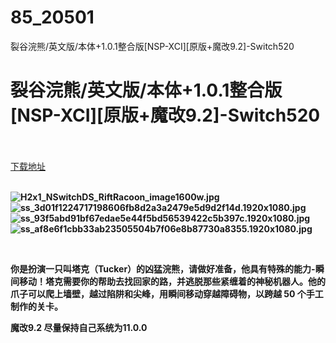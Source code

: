 # 85_20501
裂谷浣熊/英文版/本体+1.0.1整合版[NSP-XCI][原版+魔改9.2]-Switch520
# 裂谷浣熊/英文版/本体+1.0.1整合版[NSP-XCI][原版+魔改9.2]-Switch520
 <br/></br>
[下载地址](https://www.switch520.cc/article/20501 "下载地址")
<br/></br>

<p><strong><img title="H2x1_NSwitchDS_RiftRacoon_image1600w.jpg" src="https://www.switch520.cc/muke_img/2021_07_23_133505999a61d.jpg" alt="H2x1_NSwitchDS_RiftRacoon_image1600w.jpg"></strong><br>
<strong><img title="ss_3d01f1224717198606fb8d2a3a2479e5d9d2f14d.1920x1080.jpg" src="https://www.switch520.cc/muke_img/2021_07_23_08db87f69b8e5.jpg" alt="ss_3d01f1224717198606fb8d2a3a2479e5d9d2f14d.1920x1080.jpg"></strong><br>
<strong><img title="ss_93f5abd91bf67edae5e44f5bd56539422c5b397c.1920x1080.jpg" src="https://www.switch520.cc/muke_img/2021_07_23_d9896b9d4175d.jpg" alt="ss_93f5abd91bf67edae5e44f5bd56539422c5b397c.1920x1080.jpg"></strong><br>
<strong><img title="ss_af8e6f1cbb33ab23505504b7f06e8b87730a8355.1920x1080.jpg" src="https://www.switch520.cc/muke_img/2021_07_23_295f4822bec41.jpg" alt="ss_af8e6f1cbb33ab23505504b7f06e8b87730a8355.1920x1080.jpg">&nbsp;</strong></p>
<p>&nbsp;</p>
<p><strong>你是扮演一只叫塔克（Tucker）的凶猛浣熊，请做好准备，他具有特殊的能力-瞬间移动！塔克需要你的帮助去找回家的路，并逃脱那些紧缠着的神秘机器人。他的爪子可以爬上墙壁，越过陷阱和尖峰，用瞬间移动穿越障碍物，以跨越 50 个手工制作的关卡。</strong></p>
<p><strong>魔改9.2 尽量保持自己系统为11.0.0</strong></p>
